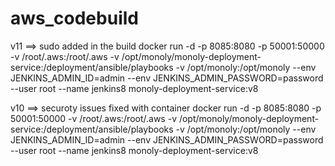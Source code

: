 # aws_codebuild
v11 ==> sudo added in the build
docker run -d -p 8085:8080 -p 50001:50000 -v /root/.aws:/root/.aws -v /opt/monoly/monoly-deployment-service:/deployment/ansible/playbooks -v /opt/monoly:/opt/monoly --env JENKINS_ADMIN_ID=admin --env JENKINS_ADMIN_PASSWORD=password --user root --name jenkins8 monoly-deployment-service:v8

v10 ==> securoty issues fixed with container
docker run -d -p 8085:8080 -p 50001:50000 -v /root/.aws:/root/.aws -v /opt/monoly/monoly-deployment-service:/deployment/ansible/playbooks -v /opt/monoly:/opt/monoly --env JENKINS_ADMIN_ID=admin --env JENKINS_ADMIN_PASSWORD=password --user root --name jenkins8 monoly-deployment-service:v8
